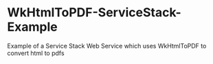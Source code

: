 WkHtmlToPDF-ServiceStack-Example
================================

Example of a Service Stack Web Service which uses WkHtmlToPDF to convert html to pdfs
